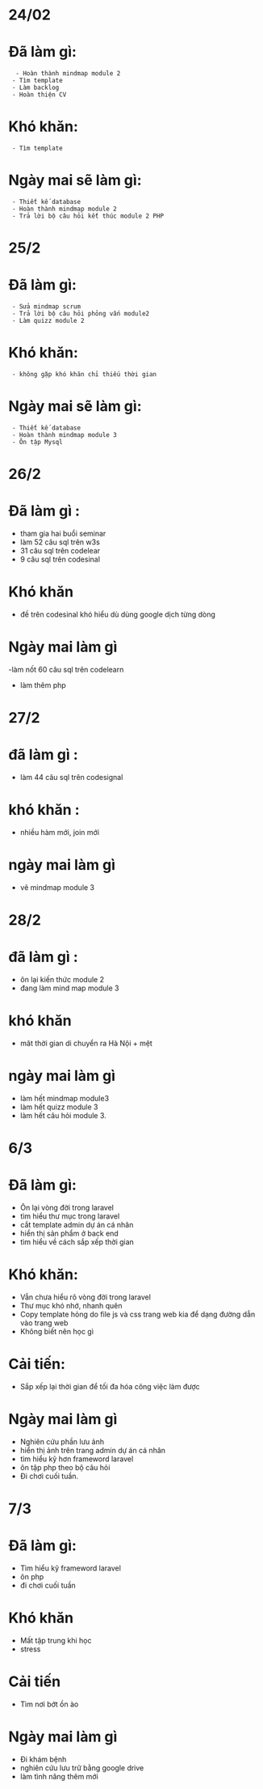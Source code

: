 # 24/02
 # Đã làm gì:
      - Hoàn thành mindmap module 2
     - Tìm template
     - Làm backlog
     - Hoàn thiện CV
 # Khó khăn:
     - Tìm template
 # Ngày mai sẽ làm gì:
     - Thiết kế database
     - Hoàn thành mindmap module 2
     - Trả lời bộ câu hỏi kết thúc module 2 PHP
 # 25/2
   # Đã làm gì:
     - Sửa mindmap scrum
     - Trả lời bộ câu hỏi phỏng vấn module2
     - Làm quizz module 2
 # Khó khăn:
     - không gặp khó khăn chỉ thiếu thời gian
 # Ngày mai sẽ làm gì:
     - Thiết kế database
     - Hoàn thành mindmap module 3
     - Ôn tập Mysql
  # 26/2
  # Đã làm gì :
  - tham gia hai buổi seminar
  - làm 52 câu sql trên w3s
  - 31 câu sql trên codelear
  - 9 câu sql trên codesinal
  # Khó khăn
  - đề trên codesinal khó hiểu dù dùng google dịch từng dòng
  # Ngày mai làm gì
  -làm nốt 60 câu sql trên codelearn
  - làm thêm php
  # 27/2
  # đã làm gì :
  - làm 44 câu sql trên codesignal
  # khó khăn :
  - nhiều hàm mới, join mới 
  # ngày mai làm gì
  - vẽ mindmap module 3
  # 28/2
  # đã làm gì :
  - ôn lại kiến thức module 2
  - đang làm mind map module 3
  # khó khăn
  - mât thời gian di chuyển ra Hà Nội + mệt
  # ngày mai làm gì
  - làm hết mindmap module3
  - làm hết quizz module 3
  - làm hết câu hỏi module 3.
  # 6/3
  # Đã làm gì:
  - Ôn lại vòng đời trong laravel
  - tìm hiểu thư mục trong laravel
  - cắt template admin dự án cá nhân
  - hiển thị sản phẩm ở back end
  - tìm hiểu về cách sắp xếp thời gian
  # Khó khăn:
  - Vẫn chưa hiểu rõ vòng đời trong laravel
  - Thư mục khó nhớ, nhanh quên
  - Copy template hỏng do file js và css trang web kia để dạng đường dẫn vào trang web
  - Không biết nên học gì
  # Cải tiến:
  - Sắp xếp lại thời gian để tối đa hóa công việc làm được
  # Ngày mai làm gì
  - Nghiên cứu phần lưu ảnh
  - hiển thị ảnh trên trang admin dự án cá nhân
  - tìm hiểu kỹ hơn frameword laravel
  - ôn tập php theo bộ câu hỏi
  - Đi chơi cuối tuần.
  # 7/3
  # Đã làm gì:
  - Tìm hiểu kỹ frameword laravel
  - ôn php
  - đi chơi cuối tuần
  # Khó khăn
  - Mất tập trung khi học
  - stress
  # Cải tiến
  - Tìm nơi bớt ồn ào
  # Ngày mai làm gì
  - Đi khám bệnh
  - nghiên cứu lưu trữ bằng google drive
  - làm tình năng thêm mới
  
  

